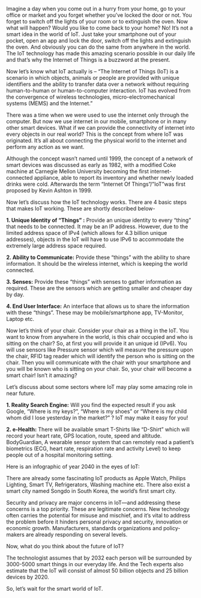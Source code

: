 Imagine a day when you come out in a hurry from your home, go to your office or market and you forget whether you’ve locked the door or not. You forget to switch off the lights of your room or to extinguish the oven. Now what will happen? Would you like to come back to your home? No! It’s not a smart idea in the world of IoT. Just take your smartphone out of your pocket, open an app and lock the door, switch off the lights and extinguish the oven. And obviously you can do the same from anywhere in the world. The IoT technology has made this amazing scenario possible in our daily life and that’s why the Internet of Things is a buzzword at the present.

Now let’s know what IoT actually is – “The Internet of Things (IoT) is a scenario in which objects, animals or people are provided with unique identifiers and the ability to transfer data over a network without requiring human-to-human or human-to-computer interaction. IoT has evolved from the convergence of wireless technologies, micro-electromechanical systems (MEMS) and the Internet.”

There was a time when we were used to use the internet only through the computer. But now we use internet in our mobile, smartphone or in many other smart devices. What if we can provide the connectivity of internet into every objects in our real world? This is the concept from where IoT was originated. It’s all about connecting the physical world to the internet and perform any action as we want.

Although the concept wasn’t named until 1999, the concept of a network of smart devices was discussed as early as 1982, with a modified Coke machine at Carnegie Mellon University becoming the first internet-connected appliance, able to report its inventory and whether newly loaded drinks were cold. Afterwards the term “Internet Of Things”/”IoT”was first proposed by Kevin Ashton in 1999.

Now let’s discuss how the IoT technology works. There are 4 basic steps that makes IoT working. These are shortly described below-

**1. Unique Identity of “Things” :** Provide an unique identity to every “thing” that needs to be connected. It may be an IP address. However, due to the limited address space of IPv4 (which allows for 4.3 billion unique addresses), objects in the IoT will have to use IPv6 to accommodate the extremely large address space required.

**2. Ability to Communicate:** Provide these “things” with the ability to share information. It should be the wireless internet, which is keeping the world connected.

**3. Senses:** Provide these “things” with senses to gather information as required. These are the sensors which are getting smaller and cheaper day by day.

**4. End User Interface:** An interface that allows us to share the information with these “things”. These may be mobile/smartphone app, TV-Monitor, Laptop etc.

Now let’s think of your chair. Consider your chair as a thing in the IoT. You want to know from anywhere in the world, is this chair occupied and who is sitting on the chair?
So, at first you will provide it an unique id (IPv6). You will use sensors like Pressure sensor which will measure the pressure upon the chair, RFID tag reader which will identify the person who is sitting on the chair. Then you will communicate with the chair with your smartphone and you will be known who is sitting on your chair. So, your chair will become a smart chair! Isn’t it amazing?

Let’s discuss about some sectors where IoT may play some amazing role in near future.

**1. Reality Search Engine:** Will you find the expected result if you ask Google, “Where is my keys?”, “Where is my shoes” or “Where is my child whom did I lose yesterday in the market?” ? IoT may make it easy for you!

**2. e-Health:** There will be available smart T-Shirts like “D-Shirt” which will record your heart rate, GPS location, route, speed and altitude. BodyGuardian, A wearable sensor system that can remotely read a patient’s biometrics (ECG, heart rate, respiration rate and activity Level) to keep people out of a hospital monitoring setting.

Here is an infographic of year 2040 in the eyes of IoT:

There are already some fascinating IoT products as Apple Watch, Philips Lighting, Smart TV, Refrigerators, Washing machine etc. There also exist a smart city named Songdo in South Korea, the world’s first smart city.

Security and privacy are major concerns in IoT—and addressing these concerns is a top priority. These are legitimate concerns. New technology often carries the potential for misuse and mischief, and it’s vital to address the problem before it hinders personal privacy and security, innovation or economic growth. Manufacturers, standards organizations and policy-makers are already responding on several levels.

Now, what do you think about the future of IoT?

The technologist assumes that by 2032 each person will be surrounded by 3000-5000 smart things in our everyday life. And the Tech experts also estimate that the IoT will consist of almost 50 billion objects and 25 billion devices by 2020.

So, let’s wait for the smart world of IoT.
